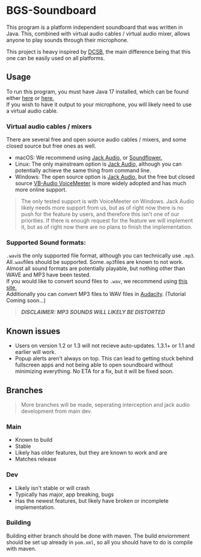 # BGS-Soundboard
This program is a platform independent soundboard that was written in Java. This, combined with virtual audio cables / virtual audio mixer, allows anyone to play sounds through their microphone.

This project is heavy inspired by [DCSB,](https://github.com/kalejin/dcsb) the main difference being that this one can be easily used on all platforms.

## Usage
To run this program, you must have Java 17 installed, which can be found either [here](https://www.oracle.com/java/technologies/javase-jdk17-downloads.html) or [here.](https://jdk.java.net/17/) <br>
If you wish to have it output to your microphone, you will likely need to use a virtual audio cable. 

### Virtual audio cables / mixers
There are several free and open source audio cables / mixers, and some closed source but free ones as well.

- macOS: We recommend using [Jack Audio,](https://jackaudio.org/) or [Soundflower.](https://github.com/mattingalls/Soundflower)
- Linux: The only mainstream option is [Jack Audio,](https://jackaudio.org/) although you can potentially achieve the same thing from command line.
- Windows: The open source option is [Jack Audio,](https://jackaudio.org/) but the free but closed source [VB-Audio VoiceMeeter](https://vb-audio.com/Voicemeeter/banana.htm) is more widely adopted and has much more online support.

> The only tested support is with VoiceMeeter on Windows. Jack Audio likely needs more support from us, but as of right now there is no push for the feature by users, and therefore this isn't one of our priorities. If there is enough request for the feature we will implement it, but as of right now there are no plans to finish the implementation.

### Supported Sound formats:

`.wav`is the only supported file format, although you can technically use `.mp3`.<br>
All`.wav`files should be supported. Some`.mp3`files are known to not work.<br>
Almost all sound formats are potentially playable, but nothing other than WAVE and MP3 have been tested.<br>
If you would like to convert sound files to `.wav`, we recommend using [this site.](https://convertio.co/mp3-wav/)
<br>Additionally you can convert MP3 files to WAV files in [Audacity](https://www.audacityteam.org/). (Tutorial Coming soon...)
> ***DISCLAIMER: MP3 SOUNDS WILL LIKELY BE DISTORTED***

## Known issues
- Users on version 1.2 or 1.3 will not recieve auto-updates. 1.3.1+ or 1.1 and earlier will work.
- Popup alerts aren't always on top. This can lead to getting stuck behind fullscreen apps and not being able to open soundboard without minimizing everything. No ETA for a fix, but it will be fixed soon.

## Branches
> More branches will be made, seperating interception and jack audio development from main dev.
### Main
- Known to build
- Stable
- Likely has older features, but they are known to work and are 
- Matches release

### Dev
- Likely isn't stable or will crash
- Typically has major, app breaking, bugs
- Has the newest features, but likely have broken or incomplete implementation.

### Building
Building either branch should be done with maven. The build enviornment should be set up already in `pom.xml`, so all you should have to do is compile with maven.
